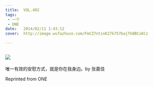 ```yaml
---
title:	VOL.492
tags:
 - 一个
 - ONE
date:	2014/02/11 1:43:12
cover:	http://image.wufazhuce.com/FmCZ7ntinK27k757bajfk8BCsKCz

---
```

![](http://image.wufazhuce.com/FmCZ7ntinK27k757bajfk8BCsKCz)
---

唯一有效的安慰方式，就是你在我身边。by 张嘉佳
 
Reprinted from ONE
